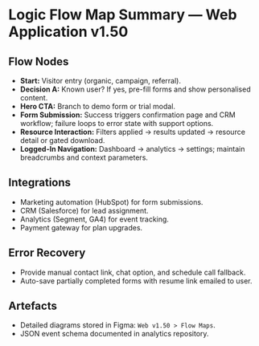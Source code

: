 # Logic Flow Map Summary — Web Application v1.50

## Flow Nodes
- **Start:** Visitor entry (organic, campaign, referral).
- **Decision A:** Known user? If yes, pre-fill forms and show personalised content.
- **Hero CTA:** Branch to demo form or trial modal.
- **Form Submission:** Success triggers confirmation page and CRM workflow; failure loops to error state with support options.
- **Resource Interaction:** Filters applied → results updated → resource detail or gated download.
- **Logged-In Navigation:** Dashboard → analytics → settings; maintain breadcrumbs and context parameters.

## Integrations
- Marketing automation (HubSpot) for form submissions.
- CRM (Salesforce) for lead assignment.
- Analytics (Segment, GA4) for event tracking.
- Payment gateway for plan upgrades.

## Error Recovery
- Provide manual contact link, chat option, and schedule call fallback.
- Auto-save partially completed forms with resume link emailed to user.

## Artefacts
- Detailed diagrams stored in Figma: `Web v1.50 > Flow Maps`.
- JSON event schema documented in analytics repository.
